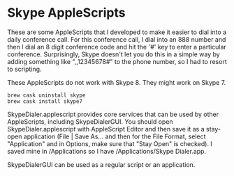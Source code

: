 Skype AppleScripts
==========================================

These are some AppleScripts that I developed to make it easier to dial into a
daily conference call. For this conference call, I dial into an 888 number and
then I dial an 8 digit conference code and hit the '#' key to enter a
particular conference. Surprisingly, Skype doesn't let you do this in a simple
way by adding something like ",,12345678#" to the phone number, so I had to
resort to scripting.

These AppleScripts do not work with Skype 8. They might work on Skype 7.

```
brew cask uninstall skype
brew cask install skype7
```

SkypeDialer.applescript provides core services that can be used by other
AppleScripts, including SkypeDialerGUI. You should open SkypeDialer.applescript
with AppleScript Editor and then save it as a stay-open application
(File | Save As... and then for the File Format, select "Application" and in
Options, make sure that "Stay Open" is checked). I saved mine in /Applications
so I have /Applications/Skype Dialer.app.

SkypeDialerGUI can be used as a regular script or an application.
